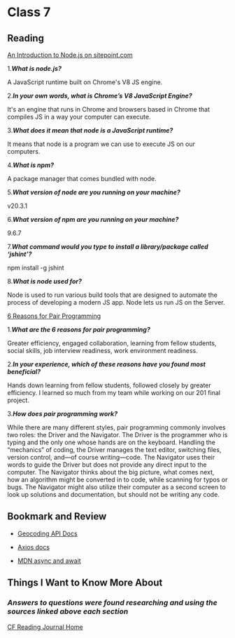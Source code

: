 # Class 7

## Reading

[An Introduction to Node.js on sitepoint.com](https://www.sitepoint.com/an-introduction-to-node-js/)

1.***What is node.js?***

A JavaScript runtime built on Chrome's V8 JS engine.

2.***In your own words, what is Chrome’s V8 JavaScript Engine?***

It's an engine that runs in Chrome and browsers based in Chrome that compiles JS in a way your computer can execute.

3.***What does it mean that node is a JavaScript runtime?***

It means that node is a program we can use to execute JS on our computers.

4.***What is npm?***

A package manager that comes bundled with node.

5.***What version of node are you running on your machine?***

v20.3.1

6.***What version of npm are you running on your machine?***

9.6.7

7.***What command would you type to install a library/package called ‘jshint’?***

npm install -g jshint

8.***What is node used for?***

Node is used to run various build tools that are designed to automate the process of developing a modern JS app. Node lets us run JS on the Server.

[6 Reasons for Pair Programming](https://www.codefellows.org/blog/6-reasons-for-pair-programming/)

1.***What are the 6 reasons for pair programming?***

Greater efficiency, engaged collaboration, learning from fellow students, social skills, job interview readiness, work environment readiness.

2.***In your experience, which of these reasons have you found most beneficial?***

Hands down learning from fellow students, followed closely by greater efficiency. I learned so much from my team while working on our 201 final project.

3.***How does pair programming work?***

While there are many different styles, pair programming commonly involves two roles: the Driver and the Navigator. The Driver is the programmer who is typing and the only one whose hands are on the keyboard. Handling the “mechanics” of coding, the Driver manages the text editor, switching files, version control, and—of course writing—code. The Navigator uses their words to guide the Driver but does not provide any direct input to the computer. The Navigator thinks about the big picture, what comes next, how an algorithm might be converted in to code, while scanning for typos or bugs. The Navigator might also utilize their computer as a second screen to look up solutions and documentation, but should not be writing any code.

## Bookmark and Review

- [Geocoding API Docs](https://locationiq.com/)

- [Axios docs](https://www.npmjs.com/package/axios)

- [MDN async and await](https://developer.mozilla.org/en-US/docs/Learn/JavaScript/Asynchronous/Promises)

## Things I Want to Know More About

### ***Answers to questions were found researching and using the sources linked above each section***

[CF Reading Journal Home](../README.md)
